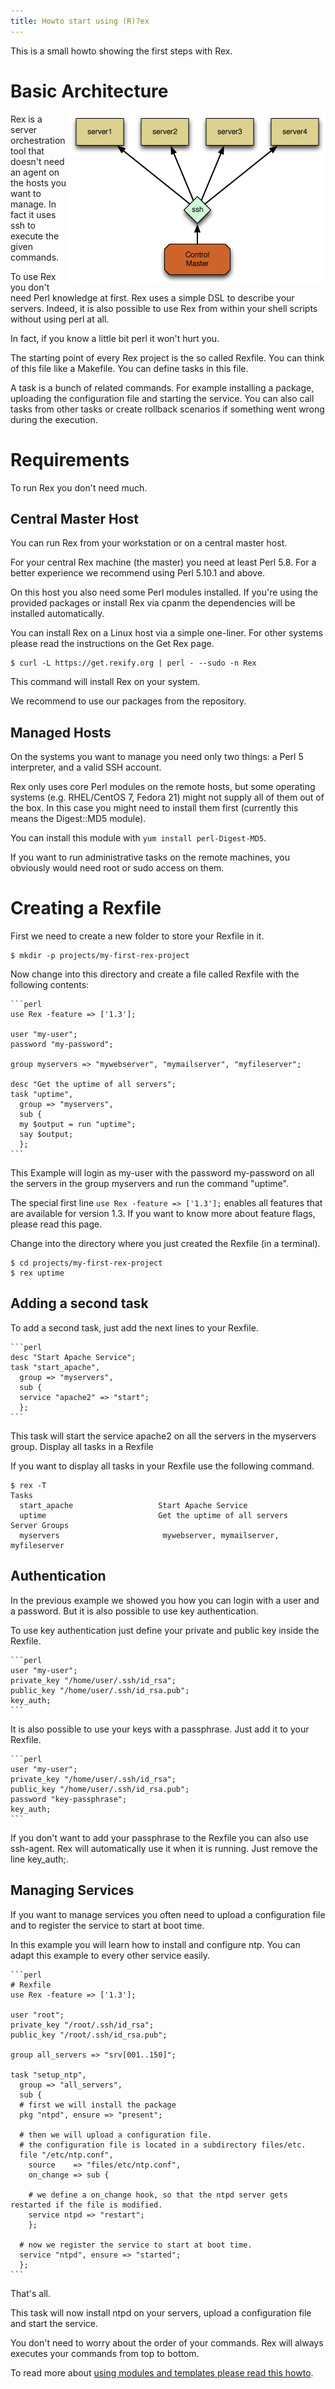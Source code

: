 ```yaml
---
title: Howto start using (R)?ex
---
```


This is a small howto showing the first steps with Rex.

# Basic Architecture

<img style="float: right;" src="/public/images/skin/rexify.org/archi.png" width="410" height="272" />

Rex is a server orchestration tool that doesn't need an agent on the hosts you want to manage. In fact it uses ssh to execute the given commands.

To use Rex you don't need Perl knowledge at first. Rex uses a simple DSL to describe your servers. Indeed, it is also possible to use Rex from within your shell scripts without using perl at all.

In fact, if you know a little bit perl it won't hurt you.

The starting point of every Rex project is the so called Rexfile. You can think of this file like a Makefile. You can define tasks in this file.

A task is a bunch of related commands. For example installing a package, uploading the configuration file and starting the service. You can also call tasks from other tasks or create rollback scenarios if something went wrong during the execution.

# Requirements

To run Rex you don't need much.

## Central Master Host

You can run Rex from your workstation or on a central master host.

For your central Rex machine (the master) you need at least Perl 5.8. For a better experience we recommend using Perl 5.10.1 and above.

On this host you also need some Perl modules installed. If you're using the provided packages or install Rex via cpanm the dependencies will be installed automatically.

You can install Rex on a Linux host via a simple one-liner. For other systems please read the instructions on the Get Rex page.

    $ curl -L https://get.rexify.org | perl - --sudo -n Rex

This command will install Rex on your system.

We recommend to use our packages from the repository.

## Managed Hosts

On the systems you want to manage you need only two things: a Perl 5 interpreter, and a valid SSH account.

Rex only uses core Perl modules on the remote hosts, but some operating systems (e.g. RHEL/CentOS 7, Fedora 21) might not supply all of them out of the box. In this case you might need to install them first (currently this means the Digest::MD5 module).

You can install this module with `yum install perl-Digest-MD5`.

If you want to run administrative tasks on the remote machines, you obviously would need root or sudo access on them.

# Creating a Rexfile

First we need to create a new folder to store your Rexfile in it.

    $ mkdir -p projects/my-first-rex-project

Now change into this directory and create a file called Rexfile with the following contents:

    ```perl
    use Rex -feature => ['1.3'];
    
    user "my-user";
    password "my-password";
    
    group myservers => "mywebserver", "mymailserver", "myfileserver";
    
    desc "Get the uptime of all servers";
    task "uptime",
      group => "myservers",
      sub {
      my $output = run "uptime";
      say $output;
      };
    ```

This Example will login as my-user with the password my-password on all the servers in the group myservers and run the command "uptime".

The special first line `use Rex -feature => ['1.3'];` enables all features that are available for version 1.3. If you want to know more about feature flags, please read this page.

Change into the directory where you just created the Rexfile (in a terminal).

    $ cd projects/my-first-rex-project
    $ rex uptime

## Adding a second task

To add a second task, just add the next lines to your Rexfile.

    ```perl
    desc "Start Apache Service";
    task "start_apache",
      group => "myservers",
      sub {
      service "apache2" => "start";
      };
    ```

This task will start the service apache2 on all the servers in the myservers group.
Display all tasks in a Rexfile

If you want to display all tasks in your Rexfile use the following command.

    $ rex -T
    Tasks
      start_apache                   Start Apache Service
      uptime                         Get the uptime of all servers
    Server Groups
      myservers                       mywebserver, mymailserver, myfileserver

## Authentication

In the previous example we showed you how you can login with a user and a password. But it is also possible to use key authentication.

To use key authentication just define your private and public key inside the Rexfile.

    ```perl
    user "my-user";
    private_key "/home/user/.ssh/id_rsa";
    public_key "/home/user/.ssh/id_rsa.pub";
    key_auth;
    ```

It is also possible to use your keys with a passphrase. Just add it to your Rexfile.

    ```perl
    user "my-user";
    private_key "/home/user/.ssh/id_rsa";
    public_key "/home/user/.ssh/id_rsa.pub";
    password "key-passphrase";
    key_auth;
    ```

If you don't want to add your passphrase to the Rexfile you can also use ssh-agent. Rex will automatically use it when it is running. Just remove the line key\_auth;.

## Managing Services

If you want to manage services you often need to upload a configuration file and to register the service to start at boot time.

In this example you will learn how to install and configure ntp. You can adapt this example to every other service easily.

    ```perl
    # Rexfile
    use Rex -feature => ['1.3'];
    
    user "root";
    private_key "/root/.ssh/id_rsa";
    public_key "/root/.ssh/id_rsa.pub";
    
    group all_servers => "srv[001..150]";
    
    task "setup_ntp",
      group => "all_servers",
      sub {
      # first we will install the package
      pkg "ntpd", ensure => "present";
    
      # then we will upload a configuration file.
      # the configuration file is located in a subdirectory files/etc.
      file "/etc/ntp.conf",
        source    => "files/etc/ntp.conf",
        on_change => sub {
    
        # we define a on_change hook, so that the ntpd server gets restarted if the file is modified.
        service ntpd => "restart";
        };
    
      # now we register the service to start at boot time.
      service "ntpd", ensure => "started";
      };
    ```

That's all.

This task will now install ntpd on your servers, upload a configuration file and start the service.

You don't need to worry about the order of your commands. Rex will always executes your commands from top to bottom.

To read more about [using modules and templates please read this howto](../../docs/guides/using_modules_and_templates.html).
